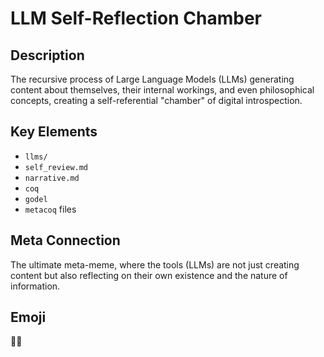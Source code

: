 # LLM Self-Reflection Chamber

## Description
The recursive process of Large Language Models (LLMs) generating content about themselves, their internal workings, and even philosophical concepts, creating a self-referential "chamber" of digital introspection.

## Key Elements
- `llms/`
- `self_review.md`
- `narrative.md`
- `coq`
- `godel`
- `metacoq` files

## Meta Connection
The ultimate meta-meme, where the tools (LLMs) are not just creating content but also reflecting on their own existence and the nature of information.

## Emoji
🧠🔄
